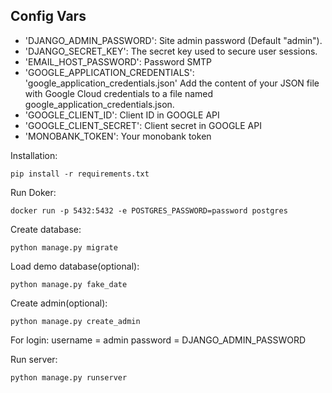 ## Config Vars

- 'DJANGO_ADMIN_PASSWORD': Site admin password (Default "admin").
- 'DJANGO_SECRET_KEY': The secret key used to secure user sessions.
- 'EMAIL_HOST_PASSWORD': Password SMTP
- 'GOOGLE_APPLICATION_CREDENTIALS': 'google_application_credentials.json'
 Add the content of your JSON file with Google Cloud credentials to a file named google_application_credentials.json.
- 'GOOGLE_CLIENT_ID': Client ID in GOOGLE API
- 'GOOGLE_CLIENT_SECRET': Client secret in GOOGLE API
- 'MONOBANK_TOKEN': Your monobank token

Installation:
```angular2html
pip install -r requirements.txt
```
Run Doker:
```angular2html
docker run -p 5432:5432 -e POSTGRES_PASSWORD=password postgres
```
Create database:
```angular2html
python manage.py migrate
```
Load demo database(optional):
```angular2html
python manage.py fake_date
```
Create admin(optional):
```angular2html
python manage.py create_admin
```
For login:
username = admin
password = DJANGO_ADMIN_PASSWORD

Run server:
```angular2html
python manage.py runserver
```
